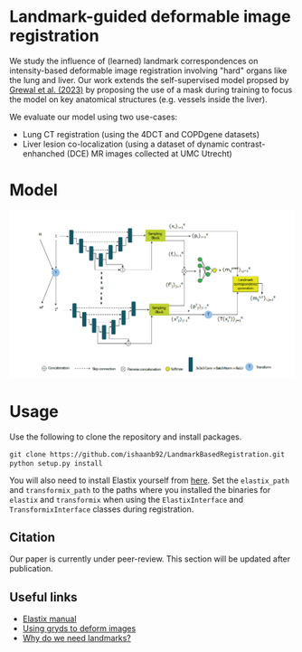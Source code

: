 # Landmark-guided deformable image registration 

We study the influence of (learned) landmark correspondences on intensity-based deformable image registration involving "hard" organs like the lung and liver. Our work extends the self-supervised model propsed by [Grewal et al. (2023)](https://www.spiedigitallibrary.org/journals/journal-of-medical-imaging/volume-10/issue-01/014007/Automatic-landmark-correspondence-detection-in-medical-images-with-an-application/10.1117/1.JMI.10.1.014007.full#_=_) by proposing the use of a mask during training to focus the model on key anatomical structures (e.g. vessels inside the liver). 

We evaluate our model using two use-cases:
* Lung CT registration (using the 4DCT and COPDgene datasets)
* Liver lesion co-localization (using a dataset of dynamic contrast-enhanched (DCE) MR images collected at UMC Utrecht)


# Model

![Landmark correspondence prediction model](landmark_model.png)

# Usage

Use the following to clone the repository and install packages.

    git clone https://github.com/ishaanb92/LandmarkBasedRegistration.git
    python setup.py install

You will also need to install Elastix yourself from [here](http://elastix.lumc.nl/download.php). Set the `elastix_path` and `transformix_path` to the paths where you installed the binaries for `elastix` and `transformix` when using the `ElastixInterface` and `TransformixInterface` classes during registration. 

## Citation
Our paper is currently under peer-review. This section will be updated after publication. 

## Useful links
* [Elastix manual](https://elastix.lumc.nl/download/elastix-5.1.0-manual.pdf)
* [Using gryds to deform images](https://github.com/tueimage/gryds/blob/master/notebooks/tutorial.ipynb)
* [Why do we need landmarks?](https://iopscience.iop.org/article/10.1088/0266-5611/24/3/034008)



